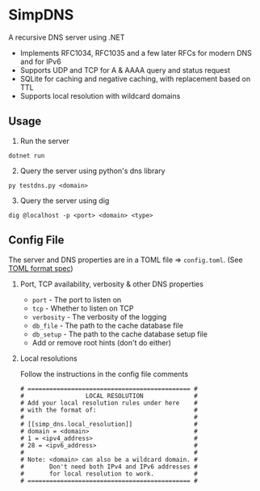 # SimpDNS

A recursive DNS server using .NET

- Implements RFC1034, RFC1035 and a few later RFCs for modern DNS and for IPv6
- Supports UDP and TCP for A & AAAA query and status request
- SQLite for caching and negative caching, with replacement based on TTL
- Supports local resolution with wildcard domains


## Usage

1. Run the server
```
dotnet run
```

2. Query the server using python's dns library
```
py testdns.py <domain>
```

3. Query the server using dig
```
dig @localhost -p <port> <domain> <type>
```

## Config File

The server and DNS properties are in a TOML file => `config.toml`.
(See [TOML format spec](https://toml.io/en/v1.0.0))

1. Port, TCP availability, verbosity & other DNS properties
    - `port` - The port to listen on
    - `tcp` - Whether to listen on TCP
    - `verbosity` - The verbosity of the logging
    - `db_file` - The path to the cache database file
    - `db_setup` - The path to the cache database setup file
    - Add or remove root hints (don't do either)

2. Local resolutions

    Follow the instructions in the config file comments

    ```
    # ============================================= #
    #                 LOCAL RESOLUTION              #
    # Add your local resolution rules under here    #
    # with the format of:                           #
    #                                               #
    # [[simp_dns.local_resolution]]                 #
    # domain = <domain>                             #
    # 1 = <ipv4_address>                            #
    # 28 = <ipv6_address>                           #
    #                                               #
    # Note: <domain> can also be a wildcard domain. #
    #       Don't need both IPv4 and IPv6 addresses #
    #       for local resolution to work.           #
    # ============================================= #
    ```

